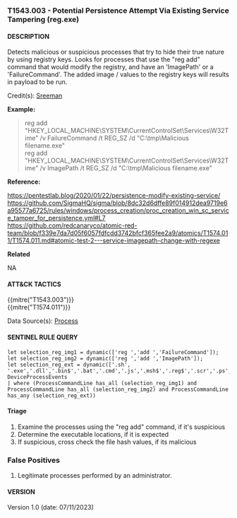 ### T1543.003 - Potential Persistence Attempt Via Existing Service Tampering (reg.exe)

#### DESCRIPTION

Detects malicious or suspicious processes that try to hide their true nature by using registry keys. Looks for processes that use the "reg add" command that would modify the registry, and have an 'ImagePath' or a 'FailureCommand'. The added image / values to the registry keys will results in payload to be run.

Credit(s): [Sreeman](https://github.com/SigmaHQ/sigma/blob/8dc32d6dffe89f014912dea9719e6a95577a6725/rules/windows/process_creation/proc_creation_win_sc_service_tamper_for_persistence.yml#L7)

**Example:**

> reg add "HKEY_LOCAL_MACHINE\\SYSTEM\\CurrentControlSet\\Services\\W32Time" /v FailureCommand /t REG_SZ /d "C:\\tmp\\Malicious filename.exe" <br>
> reg add "HKEY_LOCAL_MACHINE\\SYSTEM\\CurrentControlSet\\Services\\W32Time" /v ImagePath /t REG_SZ /d "C:\\tmp\\Malicious filename.exe" <br>

**Reference:**

https://pentestlab.blog/2020/01/22/persistence-modify-existing-service/ <br>
https://github.com/SigmaHQ/sigma/blob/8dc32d6dffe89f014912dea9719e6a95577a6725/rules/windows/process_creation/proc_creation_win_sc_service_tamper_for_persistence.yml#L7 <br>
https://github.com/redcanaryco/atomic-red-team/blob/f339e7da7d05f6057fdfcdd3742bfcf365fee2a9/atomics/T1574.011/T1574.011.md#atomic-test-2---service-imagepath-change-with-regexe <br>

**Related**

NA

#### ATT&CK TACTICS

{{mitre("T1543.003")}} <br>
{{mitre("T1574.011")}} <br>

Data Source(s):
[Process](https://attack.mitre.org/datasources/DS0009/)

#### SENTINEL RULE QUERY

```
let selection_reg_img1 = dynamic(['reg ','add ','FailureCommand']); 
let selection_reg_img2 = dynamic(['reg ','add ','ImagePath']); 
let selection_reg_ext = dynamic(['.sh', '.exe','.dll','.bin$','.bat','.cmd','.js','.msh$','.reg$','.scr','.ps','.vb','.jar','.pl']); 
DeviceProcessEvents
| where (ProcessCommandLine has_all (selection_reg_img1) and ProcessCommandLine has_all (selection_reg_img2) and ProcessCommandLine has_any (selection_reg_ext))
```

#### Triage

1. Examine the processes using the "reg add" command, if it's suspicious
1. Determine the executable locations, if it is expected
1. If suspicious, cross check the file hash values, if its malicious

### False Positives

1. Legitimate processes performed by an administrator.

#### VERSION

Version 1.0 (date: 07/11/2023)
